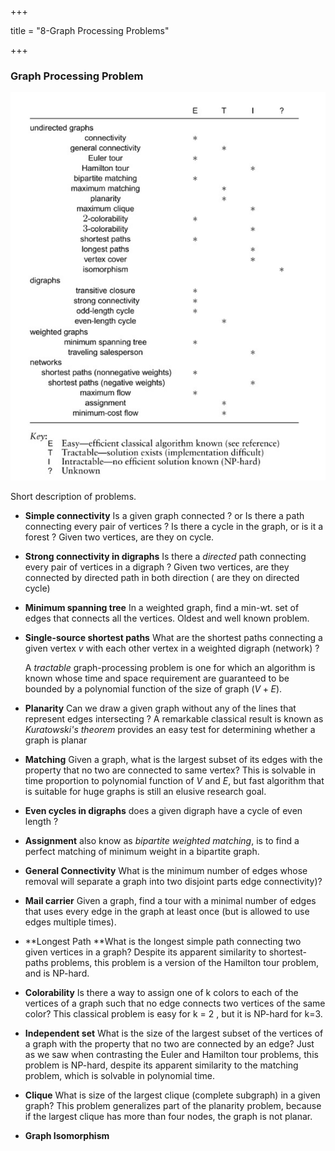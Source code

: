 +++

title = "8-Graph Processing Problems"

+++

### Graph Processing Problem

![image-20210106204208311](8_Graph-Processing_Problems.assets/image-20210106204208311.png)

Short description of problems.

- **Simple connectivity** Is a given graph connected ? or Is there a path connecting every pair of vertices ? Is there a cycle in the graph, or is it a forest ? Given two vertices, are they on cycle.

- **Strong connectivity in digraphs** Is there a *directed* path connecting every pair of vertices in a digraph ? Given two vertices, are they connected by directed path in both direction ( are they on directed cycle)

- **Minimum spanning tree** In a weighted graph, find a min-wt. set of edges that connects all the vertices. Oldest and well known problem.

- **Single-source shortest paths** What are the shortest paths connecting a given vertex $v$ with each other vertex in a weighted digraph (network) ?

  A *tractable* graph-processing problem is one for which an algorithm is known whose time and space requirement are guaranteed to be bounded by a polynomial function of the size of graph $(V+E)$.

- **Planarity** Can we draw a given graph without any of the lines that represent edges intersecting ? A remarkable classical result is known as *Kuratowski's theorem* provides an easy test for determining whether a graph is planar

- **Matching** Given a graph, what is the largest subset of its edges with the property that no two are connected to same vertex? This is solvable in time proportion to polynomial function of $V$ and $E$, but fast algorithm that is suitable for huge graphs is still an elusive research goal.

- **Even cycles in digraphs** does a given digraph have a cycle of even length ?

- **Assignment** also know as *bipartite weighted matching*, is to find a perfect matching of minimum weight in a bipartite graph.

- **General Connectivity** What is the minimum number of edges whose removal will separate a graph into two disjoint parts  edge connectivity)?

- **Mail carrier** Given a graph, find a tour with a minimal number of edges that uses every edge in the graph at least once (but is allowed to use edges multiple times).

- **Longest Path **What is the longest simple path connecting two given vertices in a graph? Despite its apparent similarity to shortest-paths problems, this problem is a version of the Hamilton tour problem, and is NP-hard.

- **Colorability** Is there a way to assign one of k colors to each of the vertices of a graph such that no edge connects two vertices of the same color? This classical problem is easy for k = 2 , but it is NP-hard for k=3.

- **Independent set** What is the size of the largest subset of the vertices of a graph with the property that no two are connected by an edge? Just as we saw when contrasting the Euler and Hamilton tour problems, this problem is NP-hard, despite its apparent similarity to the matching problem, which is solvable in polynomial time.

- **Clique** What is size of the largest clique (complete subgraph) in a given graph? This problem generalizes part of the planarity problem, because if the largest clique has more than four nodes, the graph is not planar.

- **Graph Isomorphism**